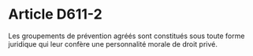 # Article D611-2

Les groupements de prévention agréés sont constitués sous toute forme juridique qui leur confère une personnalité morale de droit privé.

